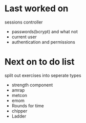 # Last worked on
sessions controller
- passwords(bcrypt) and what not
- current user
- authentication and permissions

# Next on to do list
split out exercises into seperate types
- strength component
- amrap
- metcon
- emom
- Rounds for time
- chipper
- Ladder

